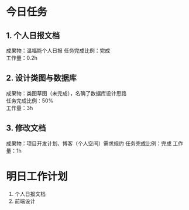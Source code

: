 # 今日任务

## 1. 个人日报文档
成果物：温福能个人日报
任务完成比例：完成  
工作量：0.2h  
## 2. 设计类图与数据库
成果物：类图草图（未完成），名确了数据库设计思路  
任务完成比例：50%  
工作量：3h
## 3. 修改文档
成果物：项目开发计划、博客（个人空间）需求规约
任务完成比例：完成
工作量：1h  


# 明日工作计划
1. 个人日报文档
2. 前端设计